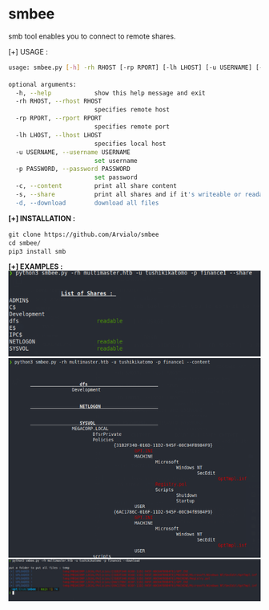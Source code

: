 # smbee
smb tool enables you to connect to remote shares.

[+] USAGE : 

```bash
usage: smbee.py [-h] -rh RHOST [-rp RPORT] [-lh LHOST] [-u USERNAME] [-p PASSWORD] [-c] [-s] [-d]

optional arguments:
  -h, --help            show this help message and exit
  -rh RHOST, --rhost RHOST
                        specifies remote host
  -rp RPORT, --rport RPORT
                        specifies remote port
  -lh LHOST, --lhost LHOST
                        specifies local host
  -u USERNAME, --username USERNAME
                        set username
  -p PASSWORD, --password PASSWORD
                        set password
  -c, --content         print all share content
  -s, --share           print all shares and if it's writeable or readable
  -d, --download        download all files
  ```
  
  **[+] INSTALLATION :**
  
  `git clone https://github.com/Arvialo/smbee`<br>
  `cd smbee/`<br>
  `pip3 install smb`
  
  **[+] EXAMPLES :**
  <img alt="example1" src="images/example1.png"><br>
  <img alt="example2" src="images/example2.png"><br>
  <img alt="example3" src="images/example3.png">
  
  
